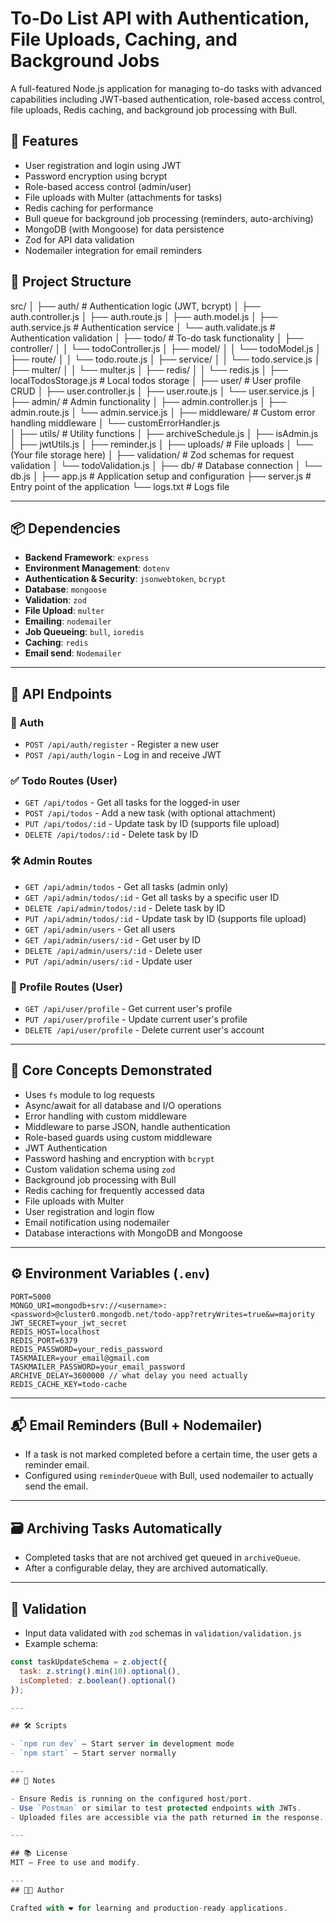 # To-Do List API with Authentication, File Uploads, Caching, and Background Jobs

A full-featured Node.js application for managing to-do tasks with advanced capabilities including JWT-based authentication, role-based access control, file uploads, Redis caching, and background job processing with Bull.

## 🚀 Features

- User registration and login using JWT
- Password encryption using bcrypt
- Role-based access control (admin/user)
- File uploads with Multer (attachments for tasks)
- Redis caching for performance
- Bull queue for background job processing (reminders, auto-archiving)
- MongoDB (with Mongoose) for data persistence
- Zod for API data validation
- Nodemailer integration for email reminders

## 📁 Project Structure
 src/
│
├── auth/                # Authentication logic (JWT, bcrypt)
│   ├── auth.controller.js
│   ├── auth.route.js
│   ├── auth.model.js
│   ├── auth.service.js      # Authentication service
│   └── auth.validate.js     # Authentication validation
│
├── todo/                # To-do task functionality
│   ├── controller/
│   │   └── todoController.js
│   ├── model/
│   │   └── todoModel.js
│   ├── route/
│   │   └── todo.route.js
│   ├── service/
│   │   └── todo.service.js
│   ├── multer/
│   │   └── multer.js
│   ├── redis/
│   │   └── redis.js
│
├── localTodosStorage.js   # Local todos storage
│
├── user/                # User profile CRUD
│   ├── user.controller.js
│   ├── user.route.js
│   └── user.service.js
│
├── admin/               # Admin functionality
│   ├── admin.controller.js
│   ├── admin.route.js
│   └── admin.service.js
│
├── middleware/         # Custom error handling middleware
│   └── customErrorHandler.js  
│
├── utils/               # Utility functions
│   ├── archiveSchedule.js
│   ├── isAdmin.js
│   ├── jwtUtils.js
│   ├── reminder.js
│
├── uploads/             # File uploads
│   └── (Your file storage here)
│
├── validation/          # Zod schemas for request validation
│   └── todoValidation.js
│
├── db/                  # Database connection
│   └── db.js
│
├── app.js               # Application setup and configuration
├── server.js            # Entry point of the application
└── logs.txt             # Logs file

---

## 📦 Dependencies

- **Backend Framework**: `express`
- **Environment Management**: `dotenv`
- **Authentication & Security**: `jsonwebtoken`, `bcrypt`
- **Database**: `mongoose`
- **Validation**: `zod`
- **File Upload**: `multer`
- **Emailing**: `nodemailer`
- **Job Queueing**: `bull`, `ioredis`
- **Caching**: `redis`
- **Email send**: `Nodemailer`

---

## 📄 API Endpoints

### 🔐 Auth
- `POST /api/auth/register` - Register a new user
- `POST /api/auth/login` - Log in and receive JWT

### ✅ Todo Routes (User)
- `GET /api/todos` - Get all tasks for the logged-in user
- `POST /api/todos` - Add a new task (with optional attachment)
- `PUT /api/todos/:id` - Update task by ID (supports file upload)
- `DELETE /api/todos/:id` - Delete task by ID

### 🛠️ Admin Routes
- `GET /api/admin/todos` - Get all tasks (admin only)
- `GET /api/admin/todos/:id` - Get all tasks by a specific user ID
- `DELETE /api/admin/todos/:id` - Delete task by ID
- `PUT /api/admin/todos/:id` - Update task by ID (supports file upload)
- `GET /api/admin/users` - Get all users
- `GET /api/admin/users/:id` - Get user by ID
- `DELETE /api/admin/users/:id` - Delete user
- `PUT /api/admin/users/:id` - Update user

### 👤 Profile Routes (User)
- `GET /api/user/profile` - Get current user's profile
- `PUT /api/user/profile` - Update current user's profile
- `DELETE /api/user/profile` - Delete current user's account

---

## 🧠 Core Concepts Demonstrated

- Uses `fs` module to log requests
- Async/await for all database and I/O operations
- Error handling with custom middleware
- Middleware to parse JSON, handle authentication
- Role-based guards using custom middleware
- JWT Authentication
- Password hashing and encryption with `bcrypt`
- Custom validation schema using `zod`
- Background job processing with Bull
- Redis caching for frequently accessed data
- File uploads with Multer
- User registration and login flow
- Email notification using nodemailer
- Database interactions with MongoDB and Mongoose

---
## ⚙️ Environment Variables (`.env`)
```env
PORT=5000
MONGO_URI=mongodb+srv://<username>:<password>@cluster0.mongodb.net/todo-app?retryWrites=true&w=majority
JWT_SECRET=your_jwt_secret
REDIS_HOST=localhost
REDIS_PORT=6379
REDIS_PASSWORD=your_redis_password
TASKMAILER=your_email@gmail.com
TASKMAILER_PASSWORD=your_email_password
ARCHIVE_DELAY=3600000 // what delay you need actually
REDIS_CACHE_KEY=todo-cache
```
---
## 📬 Email Reminders (Bull + Nodemailer)

- If a task is not marked completed before a certain time, the user gets a reminder email.
- Configured using `reminderQueue` with Bull, used nodemailer to actually send the email.

---
## 🗃️ Archiving Tasks Automatically

- Completed tasks that are not archived get queued in `archiveQueue`.
- After a configurable delay, they are archived automatically.

---
## 🧪 Validation

- Input data validated with `zod` schemas in `validation/validation.js`
- Example schema:

```js
const taskUpdateSchema = z.object({
  task: z.string().min(10).optional(),
  isCompleted: z.boolean().optional()
});

---

## 🛠️ Scripts

- `npm run dev` — Start server in development mode
- `npm start` — Start server normally

---
## 💬 Notes

- Ensure Redis is running on the configured host/port.
- Use `Postman` or similar to test protected endpoints with JWTs.
- Uploaded files are accessible via the path returned in the response.

---

## 📚 License
MIT – Free to use and modify.

---
## 🧑‍💻 Author

Crafted with ❤️ for learning and production-ready applications.
